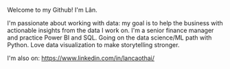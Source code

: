 
Welcome to my Github! I'm Lân. 

I'm passionate about working with data: my goal is to help the business with actionable insights from the data I work on.  I'm a senior finance manager and practice Power BI and SQL. Going on the data science/ML path with Python. Love data visualization to make storytelling stronger. 

I'm also on:
https://www.linkedin.com/in/lancaothai/
